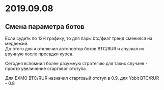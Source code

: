 # 2019.09.08
## Смена параметра ботов
Если судить по 12H графику, то для пары btc/фиат тренд сменился на медвежий.  
До этого дня я отключил автоповтор ботов BTC/RUR и апускал их вручную после просадки курса.

Сегодня вспомнил более разумную стратегию для таких случаев - просто увеличение стартовог отступа.

Для EXMO BTC/RUR назначил стартовый отступ в 0.9, для Yobit BTC/RUR - 0.8